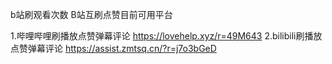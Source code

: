 
b站刷观看次数 B站互刷点赞目前可用平台




1.哔哩哔哩刷播放点赞弹幕评论
https://lovehelp.xyz/r=49M643
2.bilibili刷播放点赞弹幕评论
https://assist.zmtsq.cn/?r=j7o3bGeD

